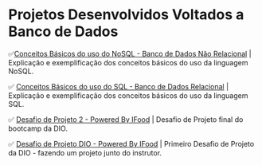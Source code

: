 # Projetos Desenvolvidos Voltados a Banco de Dados

✅[Conceitos Básicos do uso do NoSQL - Banco de Dados Não Relacional](https://github.com/Carlos-CGS/ProjetosBancoDados/tree/main/Conceitos%20Basicos%20NoSql%20-%20Bootcamp%20DIO) | Explicação e exemplificação dos conceitos básicos do uso da linguagem NoSQL.

✅ [Conceitos Básicos do uso do SQL - Banco de Dados Relacional](https://github.com/Carlos-CGS/ProjetosBancoDados/tree/main/Conceitos%20Basicos%20SQL%20Curso%20DIO) | Explicação e exemplificação dos conceitos básicos do uso da linguagem SQL.

✅ [Desafio de Projeto 2 - Powered By IFood](https://github.com/Carlos-CGS/ProjetosSQL/tree/main/Desafio%20Projeto%202%20-%20Powered%20By%20Ifood) | Desafio de Projeto final do bootcamp da DIO.

✅ [Desafio de Projeto DIO - Powered By IFood](https://github.com/Carlos-CGS/ProjetosSQL/tree/main/Desafio%20projeto%20-%20Construindo%20-%20BootCamp%20Powered%20by%20IFood%20-%20DIO) | Primeiro Desafio de Projeto da DIO - fazendo um projeto junto do instrutor. 



